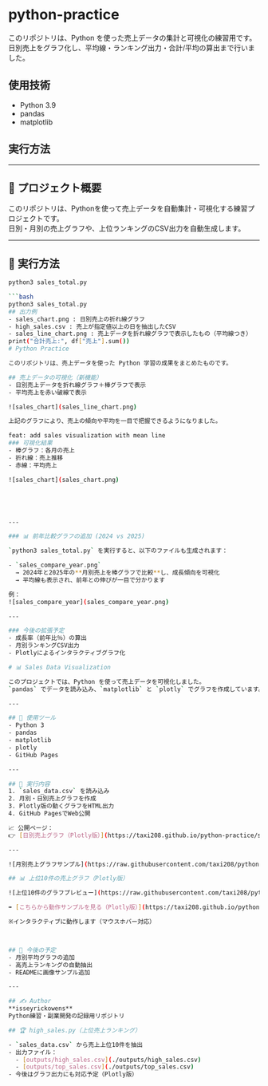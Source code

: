 # python-practice

このリポジトリは、Python を使った売上データの集計と可視化の練習用です。  
日別売上をグラフ化し、平均線・ランキング出力・合計/平均の算出まで行いました。

## 使用技術
- Python 3.9
- pandas
- matplotlib

## 実行方法

---

## 🧩 プロジェクト概要

このリポジトリは、Pythonを使って売上データを自動集計・可視化する練習プロジェクトです。  
日別・月別の売上グラフや、上位ランキングのCSV出力を自動生成します。

---

## 🚀 実行方法

```bash
python3 sales_total.py

```bash
python3 sales_total.py
## 出力例
- sales_chart.png : 日別売上の折れ線グラフ
- high_sales.csv : 売上が指定値以上の日を抽出したCSV
- sales_line_chart.png : 売上データを折れ線グラフで表示したもの（平均線つき）
print("合計売上:", df["売上"].sum())
# Python Practice

このリポジトリは、売上データを使った Python 学習の成果をまとめたものです。  

## 売上データの可視化（新機能）
- 日別売上データを折れ線グラフ＋棒グラフで表示  
- 平均売上を赤い破線で表示  

![sales_chart](sales_line_chart.png)

上記のグラフにより、売上の傾向や平均を一目で把握できるようになりました。

feat: add sales visualization with mean line
### 可視化結果
- 棒グラフ：各月の売上
- 折れ線：売上推移
- 赤線：平均売上

![sales_chart](sales_chart.png)





---

### 📊 前年比較グラフの追加 (2024 vs 2025)

`python3 sales_total.py` を実行すると、以下のファイルも生成されます：

- `sales_compare_year.png`  
  → 2024年と2025年の**月別売上を棒グラフで比較**し、成長傾向を可視化  
  → 平均線も表示され、前年との伸びが一目で分かります  

例：  
![sales_compare_year](sales_compare_year.png)

---

### 今後の拡張予定
- 成長率（前年比％）の算出  
- 月別ランキングCSV出力  
- Plotlyによるインタラクティブグラフ化  

# 📊 Sales Data Visualization

このプロジェクトでは、Python を使って売上データを可視化しました。  
`pandas` でデータを読み込み、`matplotlib` と `plotly` でグラフを作成しています。

---

## 🔧 使用ツール
- Python 3
- pandas
- matplotlib
- plotly
- GitHub Pages

---

## 🚀 実行内容
1. `sales_data.csv` を読み込み  
2. 月別・日別売上グラフを作成  
3. Plotly版の動くグラフをHTML出力  
4. GitHub PagesでWeb公開  

📈 公開ページ：  
👉 [日別売上グラフ（Plotly版）](https://taxi208.github.io/python-practice/sales_plot.html)

---

![月別売上グラフサンプル](https://raw.githubusercontent.com/taxi208/python-practice/main/docs/sales_monthly_chart.png)

## 📊 上位10件の売上グラフ（Plotly版）

![上位10件のグラフプレビュー](https://raw.githubusercontent.com/taxi208/python-practice/main/docs/sales_monthly_chart.png)

➡️ [こちらから動作サンプルを見る（Plotly版）](https://taxi208.github.io/python-practice/docs/top_sales_plot.html)

※インタラクティブに動作します（マウスホバー対応）



## 🧩 今後の予定
- 月別平均グラフの追加  
- 高売上ランキングの自動抽出  
- READMEに画像サンプル追加

---

## ✍️ Author
**isseyrickowens**  
Python練習・副業開発の記録用リポジトリ

## 🏆 high_sales.py（上位売上ランキング）

- `sales_data.csv` から売上上位10件を抽出
- 出力ファイル：
  - [outputs/high_sales.csv](./outputs/high_sales.csv)
  - [outputs/top_sales.csv](./outputs/top_sales.csv)
- 今後はグラフ出力にも対応予定（Plotly版）
